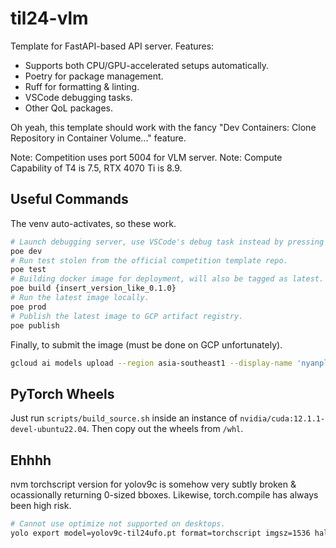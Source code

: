 # til24-vlm

Template for FastAPI-based API server. Features:

- Supports both CPU/GPU-accelerated setups automatically.
- Poetry for package management.
- Ruff for formatting & linting.
- VSCode debugging tasks.
- Other QoL packages.

Oh yeah, this template should work with the fancy "Dev Containers: Clone Repository
in Container Volume..." feature.

Note: Competition uses port 5004 for VLM server.
Note: Compute Capability of T4 is 7.5, RTX 4070 Ti is 8.9.

## Useful Commands

The venv auto-activates, so these work.

```sh
# Launch debugging server, use VSCode's debug task instead by pressing F5.
poe dev
# Run test stolen from the official competition template repo.
poe test
# Building docker image for deployment, will also be tagged as latest.
poe build {insert_version_like_0.1.0}
# Run the latest image locally.
poe prod
# Publish the latest image to GCP artifact registry.
poe publish
```

Finally, to submit the image (must be done on GCP unfortunately).

```sh
gcloud ai models upload --region asia-southeast1 --display-name 'nyanplan3-vlm' --container-image-uri asia-southeast1-docker.pkg.dev/dsta-angelhack/repository-nyanplan3/nyanplan3-vlm:finals --container-health-route /health --container-predict-route /identify --container-ports 5004 --version-aliases default
```

## PyTorch Wheels

Just run `scripts/build_source.sh` inside an instance of `nvidia/cuda:12.1.1-devel-ubuntu22.04`.
Then copy out the wheels from `/whl`.

## Ehhhh

nvm torchscript version for yolov9c is somehow very subtly broken & ocassionally returning 0-sized bboxes. Likewise, torch.compile has always been high risk.

```sh
# Cannot use optimize not supported on desktops.
yolo export model=yolov9c-til24ufo.pt format=torchscript imgsz=1536 half=True batch=1
```
